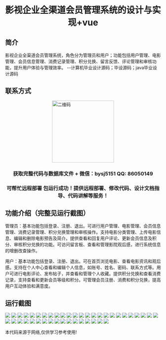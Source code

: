 <p><h1 align="center">影视企业全渠道会员管理系统的设计与实现+vue</h1></p>

## 简介
影视企业全渠道会员管理系统，角色分为管理员和用户；功能包括用户管理、电影管理、会员信息管理、消费记录管理、积分兑换、留言反馈、评论管理和审核功能，提升用户体验与管理效率。    --计算机毕业设计源码；毕设源码；java毕业设计源码


## 联系方式
<img src="https://bs-1329754181.cos.ap-shanghai.myqcloud.com/wx.jpg" alt="二维码" style="display: block; margin: 0 auto;" width="200px">
<p><h3 align="center">获取完整代码与数据库文件 + 微信：bysj5151 QQ: 86050149</h3></p>
<p><h3 align="center">可帮忙远程部署 包运行成功！提供远程部署、修改代码、设计文档指导、代码讲解等服务！</h3></p>

## 功能介绍（完整见运行截图）
管理员：基本功能包括登录、注册、退出。可进行用户管理、电影管理、会员信息管理、消费记录管理、积分兑换管理和审核操作。支持电影分类管理、上传电影信息、编辑和删除电影预告及简介。提供查看和回复用户评论、更新会员信息及积分、审核积分兑换的功能。可访问留言板、查看和管理影院观后感，进行系统信息的增删改查操作。

用户：基本功能包括登录、注册、退出。可在首页浏览电影、查看电影资讯和观后感。支持在个人中心查看和编辑个人信息，如账号、姓名、密码、联系方式等。用户可进行电影评论、发布帖子，并查看和管理个人收藏。提供积分兑换和查看消费记录，支持查看和更新会员等级和积分。可管理会员注册、消费和积分兑换，提高用户互动体验和满意度。


## 运行截图
![](https://bs-1329754181.cos.ap-shanghai.myqcloud.com/ssm/FilmEnterpriseMembershipManagementSystem/img/001.jpg)
![](https://bs-1329754181.cos.ap-shanghai.myqcloud.com/ssm/FilmEnterpriseMembershipManagementSystem/img/002.jpg)
![](https://bs-1329754181.cos.ap-shanghai.myqcloud.com/ssm/FilmEnterpriseMembershipManagementSystem/img/003.jpg)
![](https://bs-1329754181.cos.ap-shanghai.myqcloud.com/ssm/FilmEnterpriseMembershipManagementSystem/img/004.jpg)
![](https://bs-1329754181.cos.ap-shanghai.myqcloud.com/ssm/FilmEnterpriseMembershipManagementSystem/img/005.jpg)
![](https://bs-1329754181.cos.ap-shanghai.myqcloud.com/ssm/FilmEnterpriseMembershipManagementSystem/img/006.jpg)
![](https://bs-1329754181.cos.ap-shanghai.myqcloud.com/ssm/FilmEnterpriseMembershipManagementSystem/img/007.jpg)
![](https://bs-1329754181.cos.ap-shanghai.myqcloud.com/ssm/FilmEnterpriseMembershipManagementSystem/img/008.jpg)
![](https://bs-1329754181.cos.ap-shanghai.myqcloud.com/ssm/FilmEnterpriseMembershipManagementSystem/img/009.jpg)
![](https://bs-1329754181.cos.ap-shanghai.myqcloud.com/ssm/FilmEnterpriseMembershipManagementSystem/img/010.jpg)
![](https://bs-1329754181.cos.ap-shanghai.myqcloud.com/ssm/FilmEnterpriseMembershipManagementSystem/img/011.jpg)
![](https://bs-1329754181.cos.ap-shanghai.myqcloud.com/ssm/FilmEnterpriseMembershipManagementSystem/img/012.jpg)
![](https://bs-1329754181.cos.ap-shanghai.myqcloud.com/ssm/FilmEnterpriseMembershipManagementSystem/img/013.jpg)
![](https://bs-1329754181.cos.ap-shanghai.myqcloud.com/ssm/FilmEnterpriseMembershipManagementSystem/img/014.jpg)
![](https://bs-1329754181.cos.ap-shanghai.myqcloud.com/ssm/FilmEnterpriseMembershipManagementSystem/img/015.jpg)
![](https://bs-1329754181.cos.ap-shanghai.myqcloud.com/ssm/FilmEnterpriseMembershipManagementSystem/img/016.jpg)
![](https://bs-1329754181.cos.ap-shanghai.myqcloud.com/ssm/FilmEnterpriseMembershipManagementSystem/img/017.jpg)
![](https://bs-1329754181.cos.ap-shanghai.myqcloud.com/ssm/FilmEnterpriseMembershipManagementSystem/img/018.jpg)
![](https://bs-1329754181.cos.ap-shanghai.myqcloud.com/ssm/FilmEnterpriseMembershipManagementSystem/img/019.jpg)
![](https://bs-1329754181.cos.ap-shanghai.myqcloud.com/ssm/FilmEnterpriseMembershipManagementSystem/img/020.jpg)
![](https://bs-1329754181.cos.ap-shanghai.myqcloud.com/ssm/FilmEnterpriseMembershipManagementSystem/img/021.jpg)
![](https://bs-1329754181.cos.ap-shanghai.myqcloud.com/ssm/FilmEnterpriseMembershipManagementSystem/img/022.jpg)
![](https://bs-1329754181.cos.ap-shanghai.myqcloud.com/ssm/FilmEnterpriseMembershipManagementSystem/img/023.jpg)
![](https://bs-1329754181.cos.ap-shanghai.myqcloud.com/ssm/FilmEnterpriseMembershipManagementSystem/img/024.jpg)
![](https://bs-1329754181.cos.ap-shanghai.myqcloud.com/ssm/FilmEnterpriseMembershipManagementSystem/img/025.jpg)
![](https://bs-1329754181.cos.ap-shanghai.myqcloud.com/ssm/FilmEnterpriseMembershipManagementSystem/img/026.jpg)
![](https://bs-1329754181.cos.ap-shanghai.myqcloud.com/ssm/FilmEnterpriseMembershipManagementSystem/img/027.jpg)
![](https://bs-1329754181.cos.ap-shanghai.myqcloud.com/ssm/FilmEnterpriseMembershipManagementSystem/img/028.jpg)
![](https://bs-1329754181.cos.ap-shanghai.myqcloud.com/ssm/FilmEnterpriseMembershipManagementSystem/img/029.jpg)
![](https://bs-1329754181.cos.ap-shanghai.myqcloud.com/ssm/FilmEnterpriseMembershipManagementSystem/img/030.jpg)
![](https://bs-1329754181.cos.ap-shanghai.myqcloud.com/ssm/FilmEnterpriseMembershipManagementSystem/img/031.jpg)
![](https://bs-1329754181.cos.ap-shanghai.myqcloud.com/ssm/FilmEnterpriseMembershipManagementSystem/img/032.jpg)
![](https://bs-1329754181.cos.ap-shanghai.myqcloud.com/ssm/FilmEnterpriseMembershipManagementSystem/img/033.jpg)
![](https://bs-1329754181.cos.ap-shanghai.myqcloud.com/ssm/FilmEnterpriseMembershipManagementSystem/img/034.jpg)
![](https://bs-1329754181.cos.ap-shanghai.myqcloud.com/ssm/FilmEnterpriseMembershipManagementSystem/img/035.jpg)
![](https://bs-1329754181.cos.ap-shanghai.myqcloud.com/ssm/FilmEnterpriseMembershipManagementSystem/img/036.jpg)
![](https://bs-1329754181.cos.ap-shanghai.myqcloud.com/ssm/FilmEnterpriseMembershipManagementSystem/img/037.jpg)
![](https://bs-1329754181.cos.ap-shanghai.myqcloud.com/ssm/FilmEnterpriseMembershipManagementSystem/img/038.jpg)
![](https://bs-1329754181.cos.ap-shanghai.myqcloud.com/ssm/FilmEnterpriseMembershipManagementSystem/img/039.jpg)
![](https://bs-1329754181.cos.ap-shanghai.myqcloud.com/ssm/FilmEnterpriseMembershipManagementSystem/img/040.jpg)
![](https://bs-1329754181.cos.ap-shanghai.myqcloud.com/ssm/FilmEnterpriseMembershipManagementSystem/img/041.jpg)
![](https://bs-1329754181.cos.ap-shanghai.myqcloud.com/ssm/FilmEnterpriseMembershipManagementSystem/img/042.jpg)

<p>本代码来源于网络,仅供学习参考使用!</p>
